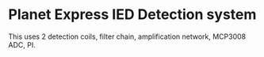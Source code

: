 # Planet Express IED Detection system

This uses 2 detection coils, filter chain, amplification network, MCP3008 ADC, PI.



